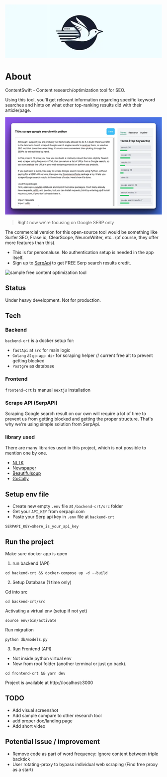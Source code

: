 ![content swift logo](/assets/contentswift-logo.webp)

# About
ContentSwift - Content research/optimization tool for SEO.

Using this tool, you'll get relevant information regarding specific keyword searches and hints on what other top-ranking results did with their article/page.

![sample content optimization tool - ContentSwift](/assets/sample-content-optimization-tool.webp)

> Right now we're focusing on Google SERP only

The commercial version for this open-source tool would be something like Surfer SEO, Frase io, ClearScope, NeuronWriter, etc.. (of course, they offer more features than this).

- This is for personaluse. No authentication setup is needed in the app itself.
- Sign up to [SerpApi](https://serpapi.com?ref=contentswift) to get FREE Serp search results credit.


![sample free content optimization tool](https://media.giphy.com/media/v1.Y2lkPTc5MGI3NjExanI5bm5yYzg1ZGg0OWhzMzcycnltZ2EzYzdkeGRmanZpOWZ2MXZnayZlcD12MV9pbnRlcm5hbF9naWZfYnlfaWQmY3Q9Zw/nenLVfRi9euvXekbQC/giphy.gif)

<!-- ![sample free content optimization tool](/assets/content-editor-sample.webp) -->

## Status
Under heavy development. Not for production.

## Tech

### Backend 
`backend-crt` is a docker setup for:
- `fastApi` at `src` for main logic
- `Golang` at `go-app dir` for scraping helper // current free alt to prevent getting blocked
- `Postgre` as database

### Frontend
`frontend-crt` is manual `nextjs` installation

### Scrape API (SerpAPI)
Scraping Google search result on our own will require a lot of time to prevent us from getting blocked and getting the proper structure. That's why we're using simple solution from SerpApi.

### library used
There are many libraries used in this project, which is not possible to mention one by one.

- [NLTK](https://www.nltk.org/)
- [Newspaper](https://newspaper.readthedocs.io/en/latest/)
- [Beautifulsoup](https://pypi.org/project/beautifulsoup4/)
- [GoColly](https://github.com/gocolly/colly)

## Setup env file

- Create new empty `.env` file at `/backend-crt/src` folder
- Get your `API_KEY` from serpapi.com
- Paste your Serp api key in `.env` file at `backend-crt`
```
SERPAPI_KEY=$here_is_your_api_key
```

## Run the project

Make sure docker app is open

1. run backend (API)
```
cd backend-crt && docker-compose up -d --build
```

2. Setup Database (1 time only)

Cd into src
```
cd backend-crt/src
```

Activating a virtual env (setup if not yet)
```
source env/bin/activate
```

Run migration
```
python db/models.py
```

3. Run Frontend (API)
- Not inside python virtual env
- Now from root folder (another terminal or just go back). 


```
cd frontend-crt && yarn dev
```

Project is available at http://localhost:3000


## TODO
- Add visual screenshot
- Add sample compare to other research tool
- add proper doc/landing page
- Add short video

## Potential Issue / improvement
- Remove code as part of word frequency: Ignore content between triple backtick
- User rotating-proxy to bypass individual web scraping (Find free proxy as a start)
